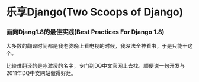 # 乐享Django(Two Scoops of Django)

### 面向Djang1.8的最佳实践(Best Practices For Django 1.8)

大多数的翻译时间都是我老婆晚上看电视的时候，我没法全神看书，于是只能干这个。

比较难翻译的是冰激凌的名字，专门到DQ中文官网上去找。顺便说一句开发与2011年DQ中文网站做得好烂。


